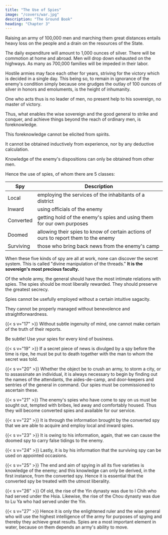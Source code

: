 ```yaml
---
title: "The Use of Spies"
image: "/covers/war.jpg"
description: "The Ground Book"
heading: "Chapter 3"
---
```



Raising an army of 100,000 men and marching them great distances entails heavy loss on the people and a drain on the resources of the State. 

The daily expenditure will amount to 1,000 ounces of silver. There will be commotion at home and abroad. Men will drop down exhausted on the highways. As many as 700,000 families will be impeded in their labor.

Hostile armies may face each other for years, striving for the victory which is decided in a single day. This being so, to remain in ignorance of the enemy's condition simply because one grudges the outlay of 100 ounces of silver in honors and emoluments, is the height of inhumanity.

One who acts thus is no leader of men, no present help to his sovereign, no master of victory.

Thus, what enables the wise sovereign and the good general to strike and conquer, and achieve things beyond the reach of ordinary men, is foreknowledge.

This foreknowledge cannot be elicited from spirits. 

It cannot be obtained inductively from experience, nor by any deductive calculation.

Knowledge of the enemy's dispositions can only be obtained from other men.

Hence the use of spies, of whom there are 5 classes:


Spy | Description
--- | ---
Local | employing the services of the inhabitants of a district
Inward | using officials of the enemy
Converted | getting hold of the enemy's spies and using them for our own purposes
Doomed | allowing their spies to know of certain actions of ours to report them to the enemy
Surviving | those who bring back news from the enemy's camp


When these five kinds of spy are all at work, none can discover the secret system. This is called "divine manipulation of the threads." **It is the sovereign's most precious faculty.**

Of the whole army, the general should have the most intimate relations with spies. The spies should be most liberally rewarded. They should preserve the greatest secrecy. 

Spies cannot be usefully employed without a certain intuitive sagacity.

They cannot be properly managed without benevolence and straightforwardness.

{{< s v="17" >}} Without subtle ingenuity of mind, one cannot make certain of the truth of their reports.

Be subtle! Use your spies for every kind of business.

{{< s v="19" >}}  If a secret piece of news is divulged by a spy before the time is ripe, he must be put to death together with the man to whom the secret was told.

{{< s v="20" >}}  Whether the object be to crush an army, to storm a city, or to assassinate an individual, it is always necessary to begin by finding out the names of the attendants, the aides-de-camp, and door-keepers and sentries of the general in command. Our spies must be commissioned to ascertain these.

{{< s v="21" >}} The enemy's spies who have come to spy on us must be sought out, tempted with bribes, led away and comfortably housed. Thus they will become converted spies and available for our service.

{{< s v="22" >}}  It is through the information brought by the converted spy that we are able to acquire and employ local and inward spies.

{{< s v="23" >}}  It is owing to his information, again, that we can cause the doomed spy to carry false tidings to the enemy.

{{< s v="24" >}} Lastly, it is by his information that the surviving spy can be used on appointed occasions.

{{< s v="25" >}}  The end and aim of spying in all its five varieties is knowledge of the enemy; and this knowledge can only be derived, in the first instance, from the converted spy. Hence it is essential that the converted spy be treated with the utmost liberality.

{{< s v="26" >}}  Of old, the rise of the Yin dynasty was due to I Chih who had served under the Hsia. Likewise, the rise of the Chou dynasty was due to Lu Ya who had served under the Yin.

{{< s v="27" >}}  Hence it is only the enlightened ruler and the wise general who will use the highest intelligence of the army for purposes of spying and thereby they achieve great results. Spies are a most important element in water, because on them depends an army's ability to move.
